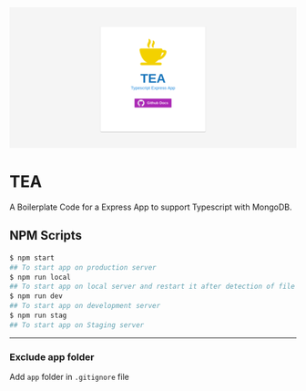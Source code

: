 ![ScreenShot](https://raw.githubusercontent.com/akgurjar/TEA/master/public/screenshot.png)
# TEA
A Boilerplate Code for a Express App to support Typescript with MongoDB.

## NPM Scripts
```sh
$ npm start
## To start app on production server 
$ npm run local
## To start app on local server and restart it after detection of file change
$ npm run dev
## To start app on development server
$ npm run stag
## To start app on Staging server
```
---
### Exclude app folder
Add ```app``` folder in ```.gitignore``` file
